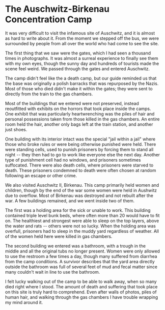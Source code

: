 The Auschwitz-Birkenau Concentration Camp
==========

It was very difficult to visit the infamous site of Auschwitz, and it is almost as hard to write about it.
From the moment we stepped off the bus, we were surrounded by people from all over the world who had come to see the site.

The first thing that we saw were the gates, which I had seen a thousand times in photographs.
It was almost a surreal experience to finally see them with my own eyes, though the sunny day and hundreds of tourists made the scene feel weird.
We passed through the gates and entered Auschwitz.

The camp didn't feel like the a death camp, but our guide reminded us that the base was originally a polish barracks that was repurposed by the Nazis.
Most of those who died didn't make it within the gates; they were sent to directly from the train to the gas chambers.

Most of the buildings that we entered were not preserved, instead reoutfitted with exhibits on the horrors that took place inside the camps. 
One exhibit that was particularly heartwrenching was the piles of hair and personal possessions taken from those killed in the gas chambers. 
An entire room held the hair, another only bags left at the train station, and another just shoes.


One building with its interior intact was the special "jail within a jail" where those who broke rules or were being otherwise punished were held. 
There were standing cells, used to punish prisoners by forcing them to stand all night -- they then had to go to work like everyone else the next day.
Another type of punishment cell had no windows, and prisoners sometimes suffocated.
There were also death cells, where prisoners were starved to death.
These prisoners condemned to death were often chosen at random following an escape or other crime.

We also visited Auschwitz II, Birkenau.
This camp primarily held women and children, though by the end of the war some women were held in Aushwitz due to overflow.
Most of Birkenau was destroyed and not rebuilt after the war.
A few buildings remained, and we went inside two of them.

The first was a holding area for the sick or unable to work.
This building contained triple level bunk beds, where often more than 20 would have to fit on.
The healthiest and strongest were able to sleep on the top layers, above the water and rats -- others were not so lucky.
When the holding area was overfull, prisoners had to sleep in the muddy yard regardless of weather.
All of the women held here were killed in gas chambers.

The second building we entered was a bathroom, with a trough in the middle and all the original tubs no longer present.
Women were only allowed to use the restroom a few times a day, though many suffered from diarrhea from the camp conditions.
A survivor describes that the yard area directly outside the bathroom was full of several feet of mud and fecal matter since many couldn't wait in line to use the bathroom.

I felt lucky walking out of the camp to be able to walk away, when so many died right where I stood.
The amount of death and suffering that took place on this site is truly hard to comprehend.
Even after walls of photos, piles of human hair, and walking through the gas chambers I have trouble wrapping my mind around it.